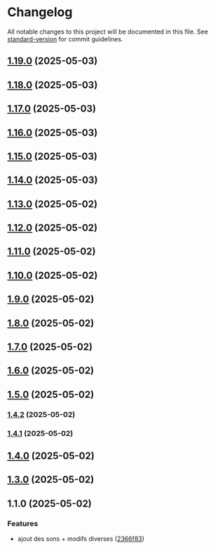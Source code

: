 # Changelog

All notable changes to this project will be documented in this file. See [standard-version](https://github.com/conventional-changelog/standard-version) for commit guidelines.

## [1.19.0](https://github.com/Yanstart/RoadBook/compare/v1.18.0...v1.19.0) (2025-05-03)

## [1.18.0](https://github.com/Yanstart/RoadBook/compare/v1.15.0...v1.18.0) (2025-05-03)

## [1.17.0](https://github.com/Yanstart/RoadBook/compare/v1.15.0...v1.17.0) (2025-05-03)

## [1.16.0](https://github.com/Yanstart/RoadBook/compare/v1.15.0...v1.16.0) (2025-05-03)

## [1.15.0](https://github.com/Yanstart/RoadBook/compare/v1.14.0...v1.15.0) (2025-05-03)

## [1.14.0](https://github.com/Yanstart/RoadBook/compare/v1.13.0...v1.14.0) (2025-05-03)

## [1.13.0](https://github.com/Yanstart/RoadBook/compare/v1.12.0...v1.13.0) (2025-05-02)

## [1.12.0](https://github.com/Yanstart/RoadBook/compare/v1.11.0...v1.12.0) (2025-05-02)

## [1.11.0](https://github.com/Yanstart/RoadBook/compare/v1.10.0...v1.11.0) (2025-05-02)

## [1.10.0](https://github.com/Yanstart/RoadBook/compare/v1.9.0...v1.10.0) (2025-05-02)

## [1.9.0](https://github.com/Yanstart/RoadBook/compare/v1.8.0...v1.9.0) (2025-05-02)

## [1.8.0](https://github.com/Yanstart/RoadBook/compare/v1.7.0...v1.8.0) (2025-05-02)

## [1.7.0](https://github.com/Yanstart/RoadBook/compare/v1.6.0...v1.7.0) (2025-05-02)

## [1.6.0](https://github.com/Yanstart/RoadBook/compare/v1.5.0...v1.6.0) (2025-05-02)

## [1.5.0](https://github.com/Yanstart/RoadBook/compare/v1.4.2...v1.5.0) (2025-05-02)

### [1.4.2](https://github.com/Yanstart/RoadBook/compare/v1.4.1...v1.4.2) (2025-05-02)

### [1.4.1](https://github.com/Yanstart/RoadBook/compare/v1.4.0...v1.4.1) (2025-05-02)

## [1.4.0](https://github.com/Yanstart/RoadBook/compare/v1.3.0...v1.4.0) (2025-05-02)

## [1.3.0](https://github.com/Yanstart/RoadBook/compare/v1.1.0...v1.3.0) (2025-05-02)

## 1.1.0 (2025-05-02)


### Features

* ajout des sons + modifs diverses ([2366f83](https://github.com/Yanstart/RoadBook/commit/2366f83263099799ddf148218ca3ba808480b1b1))
